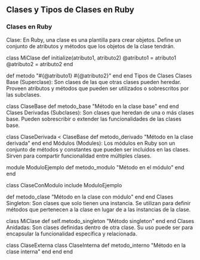 ## Clases y Tipos de Clases en Ruby

### Clases en Ruby

Clase: En Ruby, una clase es una plantilla para crear objetos. Define un conjunto de atributos y métodos que los objetos de la clase tendrán.

class MiClase
  def initialize(atributo1, atributo2)
    @atributo1 = atributo1
    @atributo2 = atributo2
  end

  def metodo
    "#{@atributo1} #{@atributo2}"
  end
end
Tipos de Clases
Clases Base (Superclase): Son clases de las que otras clases pueden heredar. Proveen atributos y métodos que pueden ser utilizados o sobrescritos por las subclases.


class ClaseBase
  def metodo_base
    "Método en la clase base"
  end
end
Clases Derivadas (Subclases): Son clases que heredan de una o más clases base. Pueden sobrescribir o extender las funcionalidades de las clases base.


class ClaseDerivada < ClaseBase
  def metodo_derivado
    "Método en la clase derivada"
  end
end
Módulos (Modules): Los módulos en Ruby son un conjunto de métodos y constantes que pueden ser incluidos en las clases. Sirven para compartir funcionalidad entre múltiples clases.


module ModuloEjemplo
  def metodo_modulo
    "Método en el módulo"
  end
end

class ClaseConModulo
  include ModuloEjemplo

  def metodo_clase
    "Método en la clase con módulo"
  end
end
Clases Singleton: Son clases que solo tienen una instancia. Se utilizan para definir métodos que pertenecen a la clase en lugar de a las instancias de la clase.


class MiClase
  def self.metodo_singleton
    "Método singleton"
  end
end
Clases Anidadas: Son clases definidas dentro de otra clase. Su uso puede ser para encapsular la funcionalidad específica y relacionada.


class ClaseExterna
  class ClaseInterna
    def metodo_interno
      "Método en la clase interna"
    end
  end
end